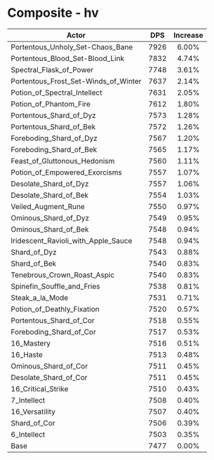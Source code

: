 # Composite - hv
| Actor | DPS | Increase |
|---|:---:|:---:|
|Portentous_Unholy_Set-Chaos_Bane|7926|6.00%|
|Portentous_Blood_Set-Blood_Link|7832|4.74%|
|Spectral_Flask_of_Power|7748|3.61%|
|Portentous_Frost_Set-Winds_of_Winter|7637|2.14%|
|Potion_of_Spectral_Intellect|7631|2.05%|
|Potion_of_Phantom_Fire|7612|1.80%|
|Portentous_Shard_of_Dyz|7573|1.28%|
|Portentous_Shard_of_Bek|7572|1.26%|
|Foreboding_Shard_of_Dyz|7567|1.20%|
|Foreboding_Shard_of_Bek|7565|1.17%|
|Feast_of_Gluttonous_Hedonism|7560|1.11%|
|Potion_of_Empowered_Exorcisms|7557|1.07%|
|Desolate_Shard_of_Dyz|7557|1.06%|
|Desolate_Shard_of_Bek|7554|1.03%|
|Veiled_Augment_Rune|7550|0.97%|
|Ominous_Shard_of_Dyz|7549|0.95%|
|Ominous_Shard_of_Bek|7548|0.94%|
|Iridescent_Ravioli_with_Apple_Sauce|7548|0.94%|
|Shard_of_Dyz|7543|0.88%|
|Shard_of_Bek|7540|0.83%|
|Tenebrous_Crown_Roast_Aspic|7540|0.83%|
|Spinefin_Souffle_and_Fries|7538|0.81%|
|Steak_a_la_Mode|7531|0.71%|
|Potion_of_Deathly_Fixation|7520|0.57%|
|Portentous_Shard_of_Cor|7518|0.55%|
|Foreboding_Shard_of_Cor|7517|0.53%|
|16_Mastery|7516|0.51%|
|16_Haste|7513|0.48%|
|Ominous_Shard_of_Cor|7511|0.45%|
|Desolate_Shard_of_Cor|7511|0.45%|
|16_Critical_Strike|7510|0.43%|
|7_Intellect|7508|0.40%|
|16_Versatility|7507|0.40%|
|Shard_of_Cor|7506|0.39%|
|6_Intellect|7503|0.35%|
|Base|7477|0.00%|
